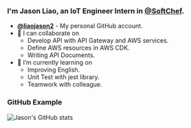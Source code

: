### I'm Jason Liao, an IoT Engineer Intern in [@SoftChef](https://github.com/softchef).

- **[@liaojason2](https://github.com/liaojason2)** - My personal GitHub account.
- 👯 I can collaborate on
  - Develop API with API Gateway and AWS services.
  - Define AWS resources in AWS CDK.
  - Writing API Documents.
- 🌱 I’m currently learning on
  - Improving English.
  - Unit Test with jest library.
  - Teamwork with colleague.

### GitHub Example
![Jason's GitHub stats](https://github-readme-stats.vercel.app/api?username=liaojason2softchef&count_private=true&show_icons=true&theme=radical)

<!--
**liaojason2softchef/liaojason2softchef** is a ✨ _special_ ✨ repository because its `README.md` (this file) appears on your GitHub profile.

Here are some ideas to get you started:

- 🔭 I’m currently working on ...
- 🌱 I’m currently learning ...
- 👯 I’m looking to collaborate on ...
- 🤔 I’m looking for help with ...
- 💬 Ask me about ...
- 📫 How to reach me: ...
- 😄 Pronouns: ...
- ⚡ Fun fact: ...
-->
